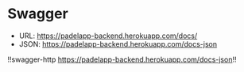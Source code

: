 # Swagger

* URL: https://padelapp-backend.herokuapp.com/docs/
* JSON: https://padelapp-backend.herokuapp.com/docs-json


!!swagger-http https://padelapp-backend.herokuapp.com/docs-json!!